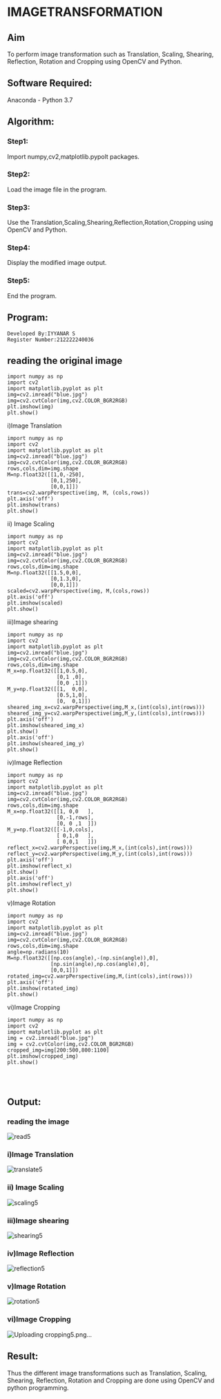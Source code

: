 # IMAGETRANSFORMATION

## Aim
To perform image transformation such as Translation, Scaling, Shearing, Reflection, Rotation and Cropping using OpenCV and Python.

## Software Required:
Anaconda - Python 3.7

## Algorithm:

### Step1: 
Import numpy,cv2,matplotlib.pypolt packages.
### Step2:
Load the image file in the program.
### Step3:
Use the Translation,Scaling,Shearing,Reflection,Rotation,Cropping using OpenCV and Python.
### Step4:
Display the modified image output.
### Step5:
End the program.

## Program:
```
Developed By:IYYANAR S
Register Number:212222240036
```
## reading the original image
```
import numpy as np
import cv2
import matplotlib.pyplot as plt
img=cv2.imread("blue.jpg")
img=cv2.cvtColor(img,cv2.COLOR_BGR2RGB)
plt.imshow(img)
plt.show()
```
i)Image Translation
```
import numpy as np
import cv2
import matplotlib.pyplot as plt
img=cv2.imread("blue.jpg")
img=cv2.cvtColor(img,cv2.COLOR_BGR2RGB)
rows,cols,dim=img.shape
M=np.float32([[1,0,-250],
              [0,1,250],
              [0,0,1]])
trans=cv2.warpPerspective(img, M, (cols,rows))
plt.axis('off')
plt.imshow(trans)
plt.show() 
```

ii) Image Scaling
```
import numpy as np
import cv2
import matplotlib.pyplot as plt
img=cv2.imread("blue.jpg")
img=cv2.cvtColor(img,cv2.COLOR_BGR2RGB)
rows,cols,dim=img.shape
M=np.float32([[1.5,0,0],
              [0,1.3,0],
              [0,0,1]])
scaled=cv2.warpPerspective(img, M,(cols,rows))
plt.axis('off')
plt.imshow(scaled)
plt.show()  
```


iii)Image shearing
```
import numpy as np
import cv2
import matplotlib.pyplot as plt
img=cv2.imread("blue.jpg")
img=cv2.cvtColor(img,cv2.COLOR_BGR2RGB)
rows,cols,dim=img.shape
M_x=np.float32([[1,0.5,0],
                [0,1 ,0],
                [0,0 ,1]])
M_y=np.float32([[1,  0,0],
                [0.5,1,0],
                [0,  0,1]])
sheared_img_x=cv2.warpPerspective(img,M_x,(int(cols),int(rows)))
sheared_img_y=cv2.warpPerspective(img,M_y,(int(cols),int(rows)))
plt.axis('off')
plt.imshow(sheared_img_x)
plt.show()
plt.axis('off')
plt.imshow(sheared_img_y)
plt.show()
```


iv)Image Reflection
```
import numpy as np
import cv2
import matplotlib.pyplot as plt
img=cv2.imread("blue.jpg")
img=cv2.cvtColor(img,cv2.COLOR_BGR2RGB)
rows,cols,dim=img.shape
M_x=np.float32([[1, 0,0   ],
                [0,-1,rows],
                [0, 0 ,1  ]])
M_y=np.float32([[-1,0,cols],
                [ 0,1,0   ],
                [ 0,0,1   ]])
reflect_x=cv2.warpPerspective(img,M_x,(int(cols),int(rows)))
reflect_y=cv2.warpPerspective(img,M_y,(int(cols),int(rows)))
plt.axis('off')
plt.imshow(reflect_x)
plt.show()
plt.axis('off')
plt.imshow(reflect_y)
plt.show()  
```



v)Image Rotation
```
import numpy as np
import cv2
import matplotlib.pyplot as plt
img=cv2.imread("blue.jpg")
img=cv2.cvtColor(img,cv2.COLOR_BGR2RGB)
rows,cols,dim=img.shape
angle=np.radians(10)
M=np.float32([[np.cos(angle),-(np.sin(angle)),0],
              [np.sin(angle),np.cos(angle),0],
              [0,0,1]])
rotated_img=cv2.warpPerspective(img,M,(int(cols),int(rows)))
plt.axis('off')
plt.imshow(rotated_img)
plt.show()     
```



vi)Image Cropping
```
import numpy as np
import cv2
import matplotlib.pyplot as plt
img = cv2.imread("blue.jpg")
img = cv2.cvtColor(img,cv2.COLOR_BGR2RGB)
cropped_img=img[200:500,800:1100]
plt.imshow(cropped_img)
plt.show()




```
## Output:
### reading the image
![read5](https://github.com/Iyyanar22009120/IMAGETRANSFORMATION/assets/118680259/e8d0e93d-9250-4c31-84fa-6db2352d9c47)

### i)Image Translation

![translate5](https://github.com/Iyyanar22009120/IMAGETRANSFORMATION/assets/118680259/027b2a8b-ef86-40bf-bc8f-ff05d8135f09)

### ii) Image Scaling

![scaling5](https://github.com/Iyyanar22009120/IMAGETRANSFORMATION/assets/118680259/8a3c0bea-425f-4025-9dc6-8fd27f540805)


### iii)Image shearing
![shearing5](https://github.com/Iyyanar22009120/IMAGETRANSFORMATION/assets/118680259/f2d1e227-e75b-4296-9cb2-8504aacf04fb)



### iv)Image Reflection

![reflection5](https://github.com/Iyyanar22009120/IMAGETRANSFORMATION/assets/118680259/3dcc77e7-1a65-4926-b76c-ecaa5b542fec)



### v)Image Rotation

![rotation5](https://github.com/Iyyanar22009120/IMAGETRANSFORMATION/assets/118680259/77c6689a-89ab-482b-922a-5066c40a87e8)



### vi)Image Cropping

![Uploading cropping5.png…]()




## Result: 

Thus the different image transformations such as Translation, Scaling, Shearing, Reflection, Rotation and Cropping are done using OpenCV and python programming.
